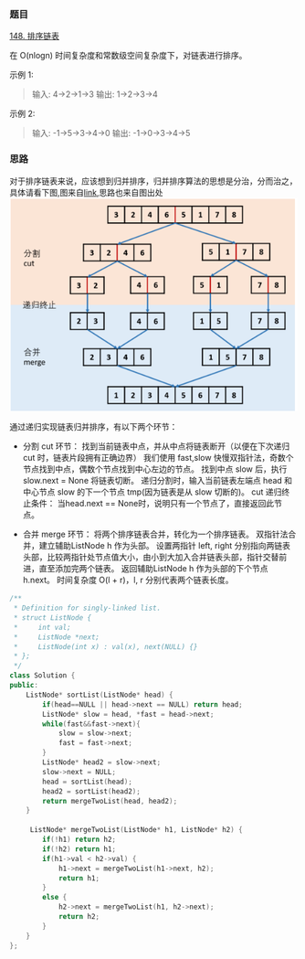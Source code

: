 ### 题目
[148. 排序链表](https://leetcode-cn.com/problems/sort-list/)

在 O(nlogn) 时间复杂度和常数级空间复杂度下，对链表进行排序。


示例 1:
>输入: 4->2->1->3
输出: 1->2->3->4

示例 2:
>输入: -1->5->3->4->0
输出: -1->0->3->4->5

### 思路
对于排序链表来说，应该想到归并排序，归并排序算法的思想是分治，分而治之，具体请看下图,图来自[link](https://leetcode-cn.com/problems/sort-list/solution/sort-list-gui-bing-pai-xu-lian-biao-by-jyd/),思路也来自图出处
![](image/leetcode148.png)

通过递归实现链表归并排序，有以下两个环节：

* 分割 cut 环节： 
找到当前链表中点，并从中点将链表断开（以便在下次递归 cut 时，链表片段拥有正确边界）
我们使用 fast,slow 快慢双指针法，奇数个节点找到中点，偶数个节点找到中心左边的节点。
找到中点 slow 后，执行 slow.next = None 将链表切断。
递归分割时，输入当前链表左端点 head 和中心节点 slow 的下一个节点 tmp(因为链表是从 slow 切断的)。
cut 递归终止条件： 当head.next == None时，说明只有一个节点了，直接返回此节点。

* 合并 merge 环节： 将两个排序链表合并，转化为一个排序链表。
双指针法合并，建立辅助ListNode h 作为头部。
设置两指针 left, right 分别指向两链表头部，比较两指针处节点值大小，由小到大加入合并链表头部，指针交替前进，直至添加完两个链表。
返回辅助ListNode h 作为头部的下个节点 h.next。
时间复杂度 O(l + r)，l, r 分别代表两个链表长度。

```C++
/**
 * Definition for singly-linked list.
 * struct ListNode {
 *     int val;
 *     ListNode *next;
 *     ListNode(int x) : val(x), next(NULL) {}
 * };
 */
class Solution {
public:
    ListNode* sortList(ListNode* head) {
        if(head==NULL || head->next == NULL) return head;
        ListNode* slow = head, *fast = head->next;
        while(fast&&fast->next){
            slow = slow->next;
            fast = fast->next;
        }
        ListNode* head2 = slow->next;
        slow->next = NULL;
        head = sortList(head);
        head2 = sortList(head2);
        return mergeTwoList(head, head2);
    }

     ListNode* mergeTwoList(ListNode* h1, ListNode* h2) {
        if(!h1) return h2;
        if(!h2) return h1;
        if(h1->val < h2->val) {
            h1->next = mergeTwoList(h1->next, h2);
            return h1;
        }
        else {
            h2->next = mergeTwoList(h1, h2->next);
            return h2;
        }
    }
};
```
